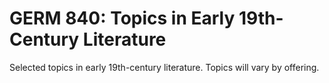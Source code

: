 # GERM 840: Topics in Early 19th-Century Literature

Selected topics in early 19th-century literature. Topics will vary by offering.